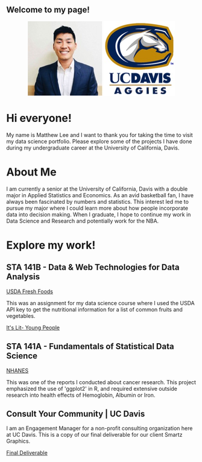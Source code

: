 
## Welcome to my page! 

<p align="center">
  
  <img src="/headshot.jpg">
  <img src="/aggies.jpg">
</p>


# Hi everyone!
My name is Matthew Lee and I want to thank you for taking the time to visit my data science portfolio. Please explore some of the projects I have done during my undergraduate career at the University of California, Davis. 


# About Me
I am currently a senior at the University of California, Davis with a double major in Applied Statistics and Economics. As an avid basketball fan, I have always been fascinated by numbers and statistics. This interest led me to pursue my major where I could learn more about how people incorporate data into decision making. When I graduate, I hope to continue my work in Data Science and Research and potentially work for the NBA. 


# Explore my work!
## STA 141B - Data & Web Technologies for Data Analysis
[USDA Fresh Foods](141b/assignment4+Matthew+Lee.html) 

This was an assignment for my data science course where I used the USDA API key to get the nutritional information for a list of common fruits and vegetables. 

[It's Lit- Young People](https://ehkhong.github.com/io/sta-141b-proj/Calculated2.py.ipynb)

## STA 141A - Fundamentals of Statistical Data Science

[NHANES](141a/141a+hw+2.html) 

This was one of the reports I conducted about cancer research. This project emphasized the use of 'ggplot2' in R, and required extensive outside research into health effects of Hemoglobin, Albumin or Iron. 


## Consult Your Community | UC Davis
I am an Engagement Manager for a non-profit consulting organization here at UC Davis. This is a copy of our final deliverable for our client Smartz Graphics. 

[Final Deliverable](FINAL_cyc.pdf)

